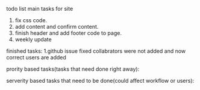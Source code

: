 todo list main tasks for site
1. fix css code.
2. add content and confirm content. 
3. finish header and add footer code to page.
4. weekly update

finished tasks:
1.github issue fixed collabrators were not added and now correct users are added


prority based tasks(tasks that need done right away):


serverity based tasks that need to be done(could affect workflow or users):
